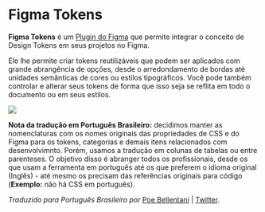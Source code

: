 # Figma Tokens

**Figma Tokens** é um [Plugin do Figma](https://jansix.at/resources/figma-tokens) que permite integrar o conceito de Design Tokens em seus projetos no Figma.

Ele lhe permite criar tokens reutilizáveis que podem ser aplicados com grande abrangência de opções, desde o arredondamento de bordas até unidades semânticas de cores ou estilos tipográficos. Você pode também controlar e alterar seus tokens de forma que isso seja se reflita em todo o documento ou em seus estilos.

![](/tokens-intro.jpg)

**Nota da tradução em Português Brasileiro:** decidimos manter as nomenclaturas com os nomes originais das propriedades de CSS e do Figma para os tokens, categorias e demais itens relacionados com desenvolvimnto. Porém, usamos a tradução em colunas de tabelas ou entre parenteses. O objetivo disso é abranger todos os profissionais, desde os que usam a ferramenta em português até os que preferem o idioma original (Inglês) - até mesmo os precisam das referências originais para código (**Exemplo:** não há CSS em português).

*Traduzido para Português Brasileiro por* [Poe Bellentani](https://github.com/bellentani) | [Twitter](https://twitter.com/poebellentani).
